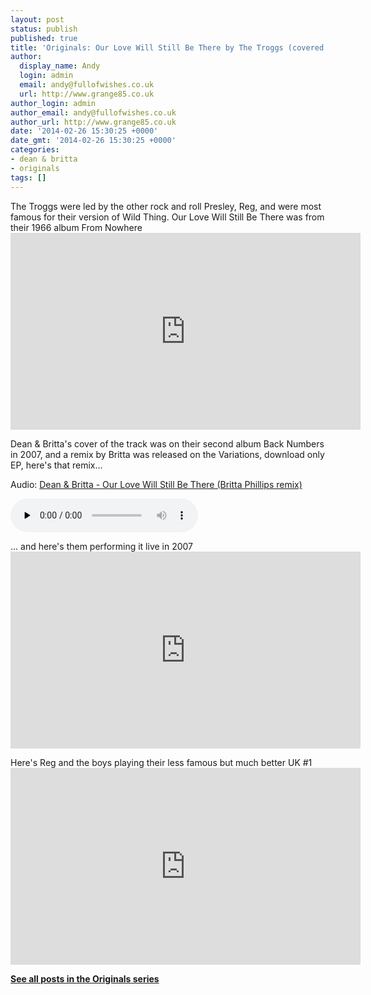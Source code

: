 ```yaml
---
layout: post
status: publish
published: true
title: 'Originals: Our Love Will Still Be There by The Troggs (covered by Dean & Britta)'
author:
  display_name: Andy
  login: admin
  email: andy@fullofwishes.co.uk
  url: http://www.grange85.co.uk
author_login: admin
author_email: andy@fullofwishes.co.uk
author_url: http://www.grange85.co.uk
date: '2014-02-26 15:30:25 +0000'
date_gmt: '2014-02-26 15:30:25 +0000'
categories:
- dean & britta
- originals
tags: []
---
```

<p>The Troggs were led by the other rock and roll Presley, Reg, and were most famous for their version of Wild Thing. Our Love Will Still Be There was from their 1966 album From Nowhere<br />
<iframe width="560" height="315" src="https://www.youtube.com/embed/lBneFeNmaN0" frameborder="0" allowfullscreen></iframe>
<p>Dean & Britta's cover of the track was on their second album Back Numbers in 2007, and a remix by Britta was released on the Variations, download only EP, here's that remix...</p>

<div class="well"><p class="audio">Audio: <a href="https://media.fullofwishes.co.uk/07-dean_and_britta/audio/03-dean-and-britta-our-love-will-still-be-there-britta-phillips-remix.mp3">Dean & Britta - Our Love Will Still Be There (Britta Phillips remix)</a></p><audio controls="controls" preload="none" src="https://media.fullofwishes.co.uk/07-dean_and_britta/audio/03-dean-and-britta-our-love-will-still-be-there-britta-phillips-remix.mp3"></audio></div>

<p>... and here's them performing it live in 2007<br />
<iframe width="560" height="315" src="https://www.youtube.com/embed/kcX-tEJtfMU" frameborder="0" allowfullscreen></iframe>
<p>Here's Reg and the boys playing their less famous but much better UK #1<br />
<iframe width="560" height="315" src="https://www.youtube.com/embed/6__s2-iytA0" frameborder="0" allowfullscreen></iframe>
<p><strong><a href="/category/originals/" title="List: Originals">See all posts in the Originals series</a></strong></p>
